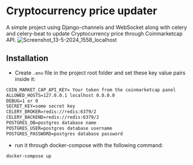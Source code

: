 # Cryptocurrency price updater
A simple project using Django-channels and WebSocket along with celery and celery-beat to update Cryptocurrency price
through Coinmarketcap API.
![Screenshot_13-5-2024_1558_localhost](https://github.com/farshadz1997/cryptocurrency-live-price/assets/60227955/2118d800-9dda-4630-a0a1-4245268b8fca)

## Installation
- Create ```.env``` file in the project root folder and set these key value
pairs inside it:
```txt
COIN_MARKET_CAP_API_KEY= Your token from the coinmarketcap panel
ALLOWED_HOSTS=127.0.0.1 localhost 0.0.0.0
DEBUG=1 or 0
SECRET_KEY=some secret key
CELERY_BROKER=redis://redis:6379/2
CELERY_BACKEND=redis://redis:6379/2
POSTGRES_DB=postgres database name
POSTGRES_USER=postgres database username
POSTGRES_PASSWORD=postgres database password
```
- run it through docker-compose with the following command:
```bash
docker-compose up
```
